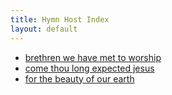 ```yaml
---
title: Hymn Host Index
layout: default
---
```

 - [brethren we have met to worship](listing/brethren_we_have_met_to_worship.html)
 - [come thou long expected jesus](listing/come_thou_long_expected_jesus.html)
 - [for the beauty of our earth](listing/for_the_beauty_of_our_earth.html)
